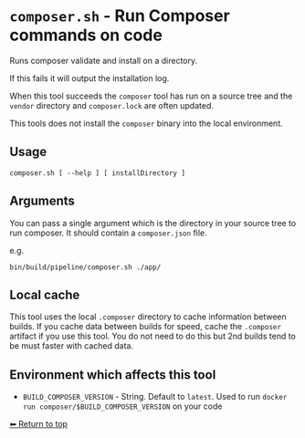 # `composer.sh` - Run Composer commands on code

Runs composer validate and install on a directory.

If this fails it will output the installation log.

When this tool succeeds the `composer` tool has run on a source tree and the `vendor` directory and `composer.lock` are often updated.

This tools does not install the `composer` binary into the local environment.

## Usage

    composer.sh [ --help ] [ installDirectory ]

## Arguments

You can pass a single argument which is the directory in your source tree to run composer. It should contain a `composer.json` file.

e.g.

    bin/build/pipeline/composer.sh ./app/

## Local cache

This tool uses the local `.composer` directory to cache information between builds. If you cache data between builds for speed, cache the `.composer` artifact if you use this tool. You do not need to do this but 2nd builds tend to be must faster with cached data.

## Environment which affects this tool

- `BUILD_COMPOSER_VERSION` - String. Default to `latest`. Used to run `docker run composer/$BUILD_COMPOSER_VERSION` on your code

[⬅ Return to top](index.md)